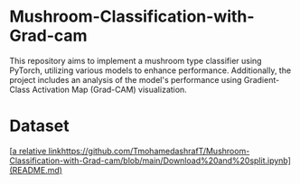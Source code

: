 # Mushroom-Classification-with-Grad-cam
This repository aims to implement a mushroom type classifier using PyTorch, utilizing various models to enhance performance. Additionally, the project includes an analysis of the model's performance using Gradient-Class Activation Map (Grad-CAM) visualization.

# Dataset
[[a relative link](https://github.com/TmohamedashrafT/Mushroom-Classification-with-Grad-cam/blob/main/Download%20and%20split.ipynb)https://github.com/TmohamedashrafT/Mushroom-Classification-with-Grad-cam/blob/main/Download%20and%20split.ipynb](README.md)

